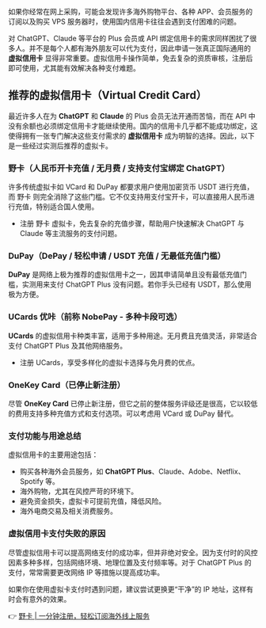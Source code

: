 如果你经常在网上采购，可能会发现许多海外购物平台、各种 APP、会员服务的订阅以及购买 VPS 服务器时，使用国内信用卡往往会遇到支付困难的问题。

对 ChatGPT、Claude 等平台的 Plus 会员或 API 绑定信用卡的需求同样困扰了很多人。并不是每个人都有海外朋友可以代为支付，因此申请一张真正国际通用的 **虚拟信用卡** 显得非常重要。虚拟信用卡操作简单，免去复杂的资质审核，注册后即可使用，尤其能有效解决各种支付难题。

## 推荐的虚拟信用卡（Virtual Credit Card）

最近许多人在为 **ChatGPT** 和 **Claude** 的 Plus 会员无法开通而苦恼，而在 API 中没有余额也必须绑定信用卡才能继续使用。国内的信用卡几乎都不能成功绑定，这使得拥有一张专门解决这些支付需求的 **虚拟信用卡** 成为明智的选择。因此，以下是一些经过实测后推荐的虚拟卡。

### 野卡（人民币开卡充值 / 无月费 / 支持支付宝绑定 ChatGPT）

许多传统虚拟卡如 VCard 和 DuPay 都要求用户使用加密货币 USDT 进行充值，而 野卡 则完全消除了这些门槛。它不仅支持用支付宝开卡，可以直接用人民币进行充值，特别适合国人使用。

- 注册 野卡 虚拟卡，免去复杂的充值步骤，帮助用户快速解决 ChatGPT 与 Claude 等主流服务的支付问题。

### DuPay（DePay / 轻松申请 / USDT 充值 / 无最低充值门槛）

**DuPay** 是网络上极为推荐的虚拟信用卡之一，因其申请简单且没有最低充值门槛，实测用来支付 ChatGPT Plus 没有问题。若你手头已经有 USDT，那么使用极为方便。

### UCards 优咔（前称 NobePay - 多种卡段可选）

**UCards** 的虚拟信用卡种类丰富，适用于多种用途。无月费且充值灵活，非常适合支付 ChatGPT Plus 及其他网络服务。

- 注册 UCards，享受多样化的虚拟卡选择与免月费的优点。

### OneKey Card（已停止新注册）

尽管 **OneKey Card** 已停止新注册，但它之前的整体服务评级还是很高，它以较低的费用支持多种充值方式和支付选项。可以考虑用 VCard 或 DuPay 替代。

### 支付功能与用途总结

虚拟信用卡的主要用途包括：

- 购买各种海外会员服务，如 **ChatGPT Plus**、Claude、Adobe、Netflix、Spotify 等。
- 海外购物，尤其在风控严苛的环境下。
- 避免资金损失，虚拟卡可提前充值，降低风险。
- 海外电商交易及相关消费服务。

### 虚拟信用卡支付失败的原因

尽管虚拟信用卡可以提高网络支付的成功率，但并非绝对安全。因为支付时的风控因素多种多样，包括网络环境、地理位置及支付频率等。对于 ChatGPT Plus 的支付，常常需要更改网络 IP 等措施以提高成功率。

如果你在使用虚拟卡支付时遇到问题，建议尝试更换更“干净”的 IP 地址，这样有时会有意外的效果。

👉 [野卡 | 一分钟注册，轻松订阅海外线上服务](https://bit.ly/bewildcard)